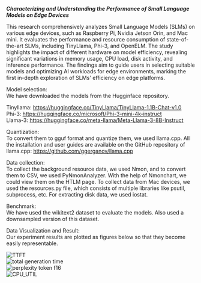 ***Characterizing and Understanding the Performance of Small Language Models on Edge Devices***

This research comprehensively analyzes Small Language Models (SLMs) on various edge devices, such as Raspberry Pi, Nvidia Jetson Orin, and Mac mini. It evaluates the performance and resource consumption of state-of-the-art SLMs, including TinyLlama, Phi-3, and OpenELM. The study highlights the impact of different hardware on model efficiency, revealing significant variations in memory usage, CPU load, disk activity, and inference performance. The findings aim to guide users in selecting suitable models and optimizing AI workloads for edge environments, marking the first in-depth exploration of SLMs' efficiency on edge platforms.

Model selection: 
<br>
We have downloaded the models from the Hugginface repository.

Tinyllama: https://huggingface.co/TinyLlama/TinyLlama-1.1B-Chat-v1.0
<br>
Phi-3: https://huggingface.co/microsoft/Phi-3-mini-4k-instruct
<br>
Llama-3: https://huggingface.co/meta-llama/Meta-Llama-3-8B-Instruct


Quantization:
<br>
To convert them to gguf format and quantize them, we used llama.cpp. All the installation and user guides are available on the GitHub repository of llama.cpp: https://github.com/ggerganov/llama.cpp


Data collection:
<br>
To collect the background resource data, we used Nmon, and to convert them to CSV, we used PyNmonAnalyzer. With the help of Nmonchart, we could view them on the HTLM page. To collect data from Mac devices, we used the resources.py file, which consists of multiple libraries like psutil, subprocess, etc. For extracting disk data, we used iostat.



Benchmark:<br>
We have used the wikitext2 dataset to evaluate the models. Also used a downsampled version of this dataset. 

Data Visualization and Result: <br>
Our experiment results are plotted as figures below so that they become easily representable.

![TTFT](https://github.com/Romyull-Islam/SLM/assets/23154358/0f99a02f-c5c2-40ee-9e34-3d9482600689)
<br>
![total generation time](https://github.com/Romyull-Islam/SLM/assets/23154358/ac084920-8535-4f27-8088-4aaa2a205455)
<br>
![perplexity token f16](https://github.com/Romyull-Islam/SLM/assets/23154358/84f1fecf-8708-4afa-b125-6699a76bd2c3)
<br>
![CPU_UTIL](https://github.com/Romyull-Islam/SLM/assets/23154358/9e4f9276-dedb-4573-bc35-e0f02411cbb4)

